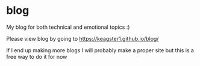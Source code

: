 # blog
My blog for both technical and emotional topics :)

Please view blog by going to https://keagster1.github.io/blog/

If I end up making more blogs I will probably make a proper site but this is a free way to do it for now
